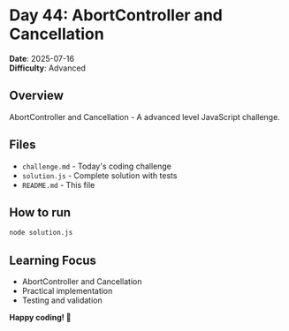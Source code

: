 # Day 44: AbortController and Cancellation

**Date**: 2025-07-16  
**Difficulty**: Advanced

## Overview
AbortController and Cancellation - A advanced level JavaScript challenge.

## Files
- `challenge.md` - Today's coding challenge
- `solution.js` - Complete solution with tests
- `README.md` - This file

## How to run
```bash
node solution.js
```

## Learning Focus
- AbortController and Cancellation
- Practical implementation
- Testing and validation

**Happy coding! 🚀**
